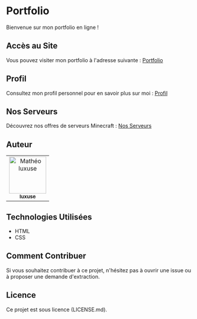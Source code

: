 # Portfolio

Bienvenue sur mon portfolio en ligne !

## Accès au Site

Vous pouvez visiter mon portfolio à l'adresse suivante : [Portfolio](https://luxusewebsitetesting12.on.drv.tw/www.portfolio.portfolio/)

## Profil 

Consultez mon profil personnel pour en savoir plus sur moi : [Profil](https://luxusewebsitetesting12.on.drv.tw/www.profile.html/profile.html)

## Nos Serveurs

Découvrez nos offres de serveurs Minecraft : [Nos Serveurs](https://luxusewebsitetesting12.on.drv.tw/www.nos%20serveur.html/nos%20serveur.html)

## Auteur

<table class="auteur">
  <tr>
    <td align="center">
      <a href="https://github.com/Luxuse">
        <img src="https://avatars.githubusercontent.com/u/137567329?s=400&u=51286bbea1c5a95e9a7917fe240c5cf75afd7f31&v=4" 
        width="100px;" alt="Mathéo luxuse"/>
        <br/>
        <sub>
          <b>luxuse </b>
        </sub>
      </a>
    </td>
  </tr>
</table>


## Technologies Utilisées

- HTML
- CSS


## Comment Contribuer

Si vous souhaitez contribuer à ce projet, n'hésitez pas à ouvrir une issue ou à proposer une demande d'extraction.

## Licence

Ce projet est sous licence (LICENSE.md).
